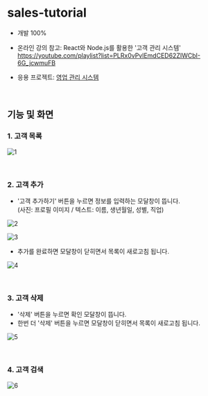 # sales-tutorial

- 개발 100%

- 온라인 강의 참고: React와 Node.js를 활용한 '고객 관리 시스템'\
  https://youtube.com/playlist?list=PLRx0vPvlEmdCED62ZIWCbI-6G_jcwmuFB
  
- 응용 프로젝트: [영업 관리 시스템](https://github.com/yeaeun23/sales-management)

<br>

## 기능 및 화면

### 1. 고객 목록

![1](https://user-images.githubusercontent.com/14077108/221400348-8e56e091-5f0b-4f78-b72d-c03d05ca563b.png)

<br>

### 2. 고객 추가
- '고객 추가하기' 버튼을 누르면 정보를 입력하는 모달창이 뜹니다.\
  (사진: 프로필 이미지 / 텍스트: 이름, 생년월일, 성별, 직업)

![2](https://user-images.githubusercontent.com/14077108/221400349-937b4445-cbb1-47f4-8cae-b670f824ad40.png)

![3](https://user-images.githubusercontent.com/14077108/221400351-f9128995-37db-482b-b8f6-9de72d3c292a.png)

- 추가를 완료하면 모달창이 닫히면서 목록이 새로고침 됩니다.

![4](https://user-images.githubusercontent.com/14077108/221400352-94f9ca56-71e4-4151-b92b-a30c80674315.png)

<br>

### 3. 고객 삭제
- '삭제' 버튼을 누르면 확인 모달창이 뜹니다.
- 한번 더 '삭제' 버튼을 누르면 모달창이 닫히면서 목록이 새로고침 됩니다.

![5](https://user-images.githubusercontent.com/14077108/221400354-4d1ff2a9-7915-4dcd-a442-e01dead82a48.png)

<br>

### 4. 고객 검색

![6](https://user-images.githubusercontent.com/14077108/221400355-cc04eb8d-482b-4f86-ab1c-f5be18a9279c.png)

